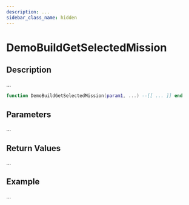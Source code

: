 ```yaml
---
description: ...
sidebar_class_name: hidden
---
```


# DemoBuildGetSelectedMission

## Description

...

```lua
function DemoBuildGetSelectedMission(param1, ...) --[[ ... ]] end
```

## Parameters

...

## Return Values

...

## Example

...

